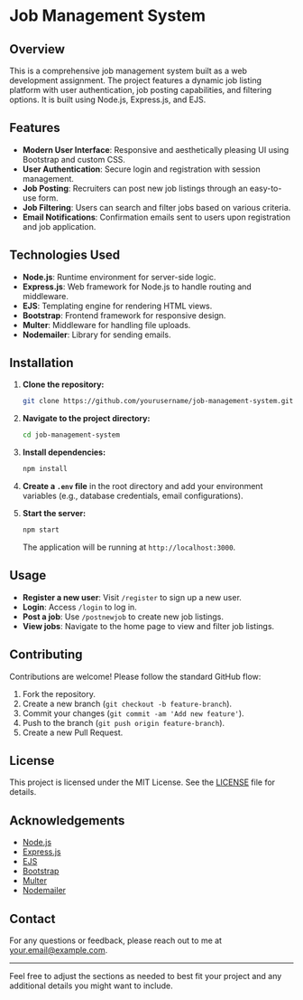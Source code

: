# Job Management System

## Overview

This is a comprehensive job management system built as a web development assignment. The project features a dynamic job listing platform with user authentication, job posting capabilities, and filtering options. It is built using Node.js, Express.js, and EJS.

## Features

- **Modern User Interface**: Responsive and aesthetically pleasing UI using Bootstrap and custom CSS.
- **User Authentication**: Secure login and registration with session management.
- **Job Posting**: Recruiters can post new job listings through an easy-to-use form.
- **Job Filtering**: Users can search and filter jobs based on various criteria.
- **Email Notifications**: Confirmation emails sent to users upon registration and job application.

## Technologies Used

- **Node.js**: Runtime environment for server-side logic.
- **Express.js**: Web framework for Node.js to handle routing and middleware.
- **EJS**: Templating engine for rendering HTML views.
- **Bootstrap**: Frontend framework for responsive design.
- **Multer**: Middleware for handling file uploads.
- **Nodemailer**: Library for sending emails.

## Installation

1. **Clone the repository:**

    ```bash
    git clone https://github.com/yourusername/job-management-system.git
    ```

2. **Navigate to the project directory:**

    ```bash
    cd job-management-system
    ```

3. **Install dependencies:**

    ```bash
    npm install
    ```

4. **Create a `.env` file** in the root directory and add your environment variables (e.g., database credentials, email configurations).

5. **Start the server:**

    ```bash
    npm start
    ```

    The application will be running at `http://localhost:3000`.

## Usage

- **Register a new user**: Visit `/register` to sign up a new user.
- **Login**: Access `/login` to log in.
- **Post a job**: Use `/postnewjob` to create new job listings.
- **View jobs**: Navigate to the home page to view and filter job listings.

## Contributing

Contributions are welcome! Please follow the standard GitHub flow:

1. Fork the repository.
2. Create a new branch (`git checkout -b feature-branch`).
3. Commit your changes (`git commit -am 'Add new feature'`).
4. Push to the branch (`git push origin feature-branch`).
5. Create a new Pull Request.

## License

This project is licensed under the MIT License. See the [LICENSE](LICENSE) file for details.

## Acknowledgements

- [Node.js](https://nodejs.org/)
- [Express.js](https://expressjs.com/)
- [EJS](https://www.npmjs.com/package/ejs)
- [Bootstrap](https://getbootstrap.com/)
- [Multer](https://www.npmjs.com/package/multer)
- [Nodemailer](https://nodemailer.com/)

## Contact

For any questions or feedback, please reach out to me at [your.email@example.com](mailto:your.email@example.com).

---

Feel free to adjust the sections as needed to best fit your project and any additional details you might want to include.
